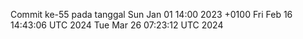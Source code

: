 Commit ke-55 pada tanggal Sun Jan 01 14:00 2023 +0100
Fri Feb 16 14:43:06 UTC 2024
Tue Mar 26 07:23:12 UTC 2024
